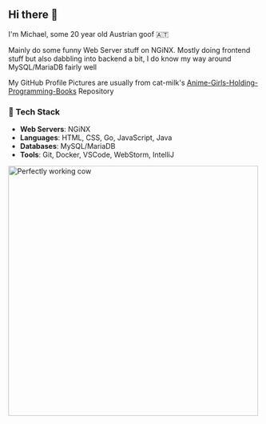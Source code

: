 ## Hi there 👋

I'm Michael, some 20 year old Austrian goof 🇦🇹

Mainly do some funny Web Server stuff on NGiNX. Mostly doing frontend stuff but also dabbling into backend a bit, I do know my way around MySQL/MariaDB fairly well

My GitHub Profile Pictures are usually from cat-milk's [Anime-Girls-Holding-Programming-Books](https://github.com/cat-milk/Anime-Girls-Holding-Programming-Books) Repository

### 🧰 Tech Stack
- **Web Servers**: NGiNX
- **Languages**: HTML, CSS, Go, JavaScript, Java
- **Databases**: MySQL/MariaDB
- **Tools**: Git, Docker, VSCode, WebStorm, IntelliJ

<img src="https://media1.tenor.com/m/fJAoBHWymY4AAAAd/do-not-touch-it-programmer.gif" alt="Perfectly working cow" width="500">
